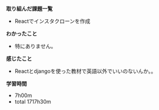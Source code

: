 **取り組んだ課題一覧**
* Reactでインスタクローンを作成

**わかったこと**
* 特にありません。

**感じたこと**
* Reactとdjangoを使った教材で英語以外でいいのないんか。。

**学習時間**
* 7h00m
 * total 1717h30m
